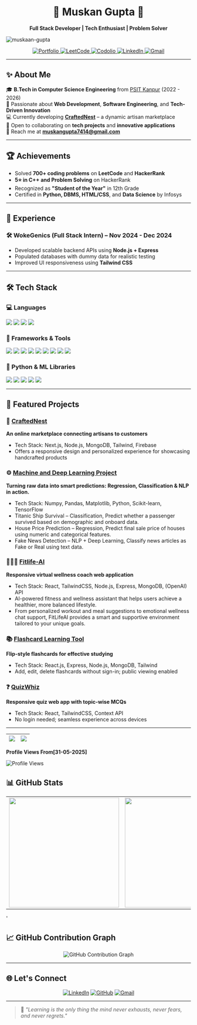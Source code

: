 <h1 align="center">🌟 Muskan Gupta 🌟</h1>  
<p align="center">  
  <b>Full Stack Developer | Tech Enthusiast | Problem Solver</b>  
</p>  
<p align="left"> <img src="https://komarev.com/ghpvc/?username=muskaan-gupta&label=Profile%20views&color=0e75b6&style=flat" alt="muskaan-gupta" /> </p>


<p align="center">  
  <a href="https://portfolio-tau-one-ldtneashdd.vercel.app/">
    <img src="https://img.shields.io/badge/-Portfolio-%23000000?style=for-the-badge&logo=firefox&logoColor=white" alt="Portfolio">
  </a>
  <a href="https://leetcode.com/u/muskan_gupta67/">
    <img src="https://img.shields.io/badge/-LeetCode-FFA116?style=for-the-badge&logo=leetcode&logoColor=white" alt="LeetCode">
  </a>
   <a href="https://codolio.com/profile/muskan_gupta">
    <img src="https://img.shields.io/badge/-Codolio-0A66C2?style=for-the-badge&logo=bookstack&logoColor=white" alt="Codolio">
  </a>
  <a href="https://www.linkedin.com/in/muskan-gupta-858753252/">
    <img src="https://img.shields.io/badge/-LinkedIn-blue?style=for-the-badge&logo=linkedin&logoColor=white" alt="LinkedIn">
  </a>  
  <a href="mailto:muskangupta7414@gmail.com">
    <img src="https://img.shields.io/badge/-Gmail-red?style=for-the-badge&logo=gmail&logoColor=white" alt="Gmail">
  </a>
</p>

---

## ✨ About Me  

🎓 **B.Tech in Computer Science Engineering** from [PSIT Kanpur](https://psit.ac.in) (2022 - 2026)  
🧠 Passionate about **Web Development**, **Software Engineering**, and **Tech-Driven Innovation**  
💻 Currently developing **[CraftedNest](https://crafted-nest.vercel.app/)** – a dynamic artisan marketplace  
🧩 Open to collaborating on **tech projects** and **innovative applications**  
📧 Reach me at **muskangupta7414@gmail.com**

---

## 🏆 Achievements  

- Solved **700+ coding problems** on **LeetCode** and **HackerRank**  
- **5⭐ in C++ and Problem Solving** on HackerRank  
- Recognized as **"Student of the Year"** in 12th Grade  
- Certified in **Python, DBMS, HTML/CSS**, and **Data Science** by Infosys  

---

## 💼 Experience  

### 🛠️ WokeGenics (Full Stack Intern) – Nov 2024 - Dec 2024  
- Developed scalable backend APIs using **Node.js + Express**  
- Populated databases with dummy data for realistic testing  
- Improved UI responsiveness using **Tailwind CSS**

---

## 🛠️ Tech Stack  

### 💻 Languages  
<p>  
  <img src="https://img.shields.io/badge/-C-00599C?style=for-the-badge&logo=c&logoColor=white">  
  <img src="https://img.shields.io/badge/-C++-00599C?style=for-the-badge&logo=c%2B%2B&logoColor=white">  
  <img src="https://img.shields.io/badge/-JavaScript-F7DF1E?style=for-the-badge&logo=javascript&logoColor=black">  
  <img src="https://img.shields.io/badge/-SQL-4479A1?style=for-the-badge&logo=MySQL&logoColor=white">  
</p>  

### 🚀 Frameworks & Tools  
<p>  
  <img src="https://img.shields.io/badge/-React.js-61DAFB?style=for-the-badge&logo=react&logoColor=black">  
  <img src="https://img.shields.io/badge/-Next.js-000000?style=for-the-badge&logo=next.js&logoColor=white">  
  <img src="https://img.shields.io/badge/-Node.js-339933?style=for-the-badge&logo=node.js&logoColor=white">  
  <img src="https://img.shields.io/badge/-Express.js-000000?style=for-the-badge&logo=express&logoColor=white">  
  <img src="https://img.shields.io/badge/-MongoDB-47A248?style=for-the-badge&logo=mongodb&logoColor=white">  
  <img src="https://img.shields.io/badge/-Firebase-FFCA28?style=for-the-badge&logo=firebase&logoColor=white">  
  <img src="https://img.shields.io/badge/-Redux-FFCA28?style=for-the-badge&logo=firebase&logoColor=white">  
  <img src="https://img.shields.io/badge/-Socket.io-010101?style=for-the-badge&logo=socket.io&logoColor=white">  
  <img src="https://img.shields.io/badge/-Git-F05032?style=for-the-badge&logo=git&logoColor=white">   
</p>  

### 🧠 Python & ML Libraries

<p>
  <img src="https://img.shields.io/badge/-NumPy-013243?style=for-the-badge&logo=numpy&logoColor=white">
  <img src="https://img.shields.io/badge/-Pandas-150458?style=for-the-badge&logo=pandas&logoColor=white">
  <img src="https://img.shields.io/badge/-Matplotlib-11557c?style=for-the-badge&logo=matplotlib&logoColor=white">
  <img src="https://img.shields.io/badge/-TensorFlow-11557c?style=for-the-badge&logo=matplotlib&logoColor=white">
  <img src="https://img.shields.io/badge/-ScikitLearn-11557c?style=for-the-badge&logo=matplotlib&logoColor=white">
  
  

</p>

---

## 🚀 Featured Projects  

### 🎨 [CraftedNest](https://crafted-nest.vercel.app/)  
**An online marketplace connecting artisans to customers**  
- Tech Stack: Next.js, Node.js, MongoDB, Tailwind, Firebase  
- Offers a responsive design and personalized experience for showcasing handcrafted products

### ⚙️ [Machine and Deep Learning Project](https://github.com/muskaan-gupta/Machine-and-Deep-Learning-Projects)
**Turning raw data into smart predictions: Regression, Classification & NLP in action.**
- Tech Stack: Numpy, Pandas, Matplotlib, Python, Scikit-learn, TensorFlow
- Titanic Ship Survival – Classification, Predict whether a passenger survived based on demographic and onboard data.
- House Price Prediction – Regression, Predict final sale price of houses using numeric and categorical features.
- Fake News Detection – NLP + Deep Learning,  Classify news articles as Fake or Real using text data.

### 🏃‍♀️‍➡️ [Fitlife-AI](https://github.com/muskaan-gupta/fitlife-ai)  
**Responsive  virtual wellness coach web application**  
- Tech Stack: React, TailwindCSS, Node.js, Express, MongoDB, (OpenAI) API
- AI-powered fitness and wellness assistant that helps users achieve a healthier, more balanced lifestyle.
- From personalized workout and meal suggestions to emotional wellness chat support, FitLifeAI provides a smart and supportive environment tailored to your unique goals.

### 📚 [Flashcard Learning Tool](https://app-flashlearn.onrender.com/)  
**Flip-style flashcards for effective studying**  
- Tech Stack: React.js, Express, Node.js, MongoDB, Tailwind  
- Add, edit, delete flashcards without sign-in; public viewing enabled  

### ❓ [QuizWhiz](https://quizwhiz-mu.vercel.app/)  
**Responsive quiz web app with topic-wise MCQs**  
- Tech Stack: React, TailwindCSS, Context API  
- No login needed; seamless experience across devices  

---


| ![](http://github-profile-summary-cards.vercel.app/api/cards/profile-details?username=muskaan-gupta&theme=chartreuse_dark) | ![](http://github-profile-summary-cards.vercel.app/api/cards/productive-time?username=muskaan-gupta&theme=chartreuse_dark&utcOffset=8) |
|---|---|

**Profile Views From[31-05-2025]**

![Profile Views](https://profile-counter.glitch.me/muskaan-gupta/count.svg)


## 📊 GitHub Stats  

<div align="center">
  <table>
    <tr>
      <td><img src="https://github-readme-stats.vercel.app/api?username=muskaan-gupta&theme=vue-dark&show_icons=true&hide_border=true&count_private=true" width="300px"/></td>
      <td><img src="https://github-readme-streak-stats.herokuapp.com/?user=muskaan-gupta&theme=vue-dark&hide_border=true" width="300px"/></td>
      <td><img src="https://github-readme-stats.vercel.app/api/top-langs/?username=muskaan-gupta&theme=vue-dark&show_icons=true&hide_border=true&layout=compact" width="300px"/></td>
    </tr>
  </table>
</div>'

## 📈 GitHub Contribution Graph

<div align="center">
  <img src="https://github-readme-activity-graph.vercel.app/graph?username=muskaan-gupta&theme=tokyo-night&hide_border=true" alt="GitHub Contribution Graph" />
</div>

---

## 🌐 Let's Connect  

<p align="center">  
  <a href="https://www.linkedin.com/in/muskan-gupta-858753252/"><img src="https://img.shields.io/badge/-LinkedIn-blue?style=for-the-badge&logo=linkedin&logoColor=white" alt="LinkedIn"></a>  
  <a href="https://github.com/muskaan-gupta"><img src="https://img.shields.io/badge/-GitHub-black?style=for-the-badge&logo=github&logoColor=white" alt="GitHub"></a>  
  <a href="mailto:muskangupta7414@gmail.com"><img src="https://img.shields.io/badge/-Gmail-red?style=for-the-badge&logo=gmail&logoColor=white" alt="Gmail"></a>  
</p>  

---

> 🌱 *"Learning is the only thing the mind never exhausts, never fears, and never regrets."*

